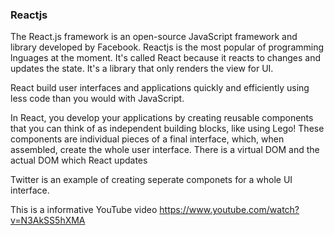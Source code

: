 ### Reactjs   

The React.js framework is an open-source JavaScript framework and library developed by Facebook.  Reactjs is the most popular of programming lnguages at the moment.  It's called React because it reacts to changes and updates the state.  It's a library that only renders the view for UI. 

React build user interfaces and applications quickly and efficiently using less code than you would with JavaScript.   

In React, you develop your applications by creating reusable components that you can think of as independent building blocks, like using Lego! These components are individual pieces of a final interface, which, when assembled, create the whole user interface.  There is a virtual DOM and the actual DOM which React updates 

Twitter is an example of creating seperate componets for a whole UI interface. 

This is a informative YouTube video 
https://www.youtube.com/watch?v=N3AkSS5hXMA


